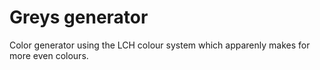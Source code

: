 # Greys generator

Color generator using the LCH colour system which apparenly makes for more even colours.
